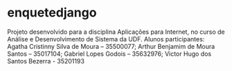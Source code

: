 # enquetedjango
Projeto desenvolvido para a disciplina Aplicações para Internet, no curso de Análise e Desenvolvimento de Sistema da UDF. Alunos participantes: Agatha Cristinny Silva de Moura – 35500077; Arthur Benjamim de Moura Santos – 35017104; Gabriel Lopes Godois – 35632976; Victor Hugo dos Santos Bezerra - 35201193
